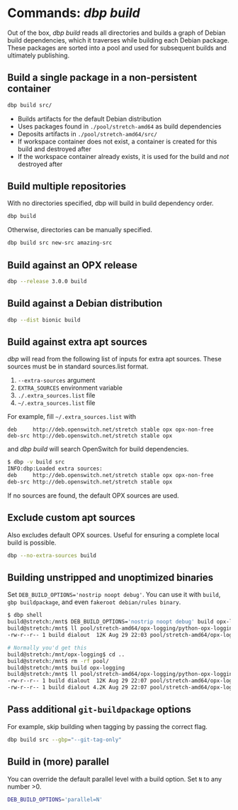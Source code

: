 # Commands: *dbp build*

Out of the box, *dbp build* reads all directories and builds a graph of Debian build dependencies, which it traverses while building each Debian package. These packages are sorted into a pool and used for subsequent builds and ultimately publishing.

## Build a single package in a non-persistent container

```bash
dbp build src/
```

* Builds artifacts for the default Debian distribution
* Uses packages found in `./pool/stretch-amd64` as build dependencies
* Deposits artifacts in `./pool/stretch-amd64/src/`
* If workspace container does not exist, a container is created for this build and destroyed after
* If the workspace container already exists, it is used for the build and *not* destroyed after

## Build multiple repositories

With no directories specified, dbp will build in build dependency order.

```bash
dbp build
```

Otherwise, directories can be manually specified.

```bash
dbp build src new-src amazing-src
```

## Build against an OPX release

```bash
dbp --release 3.0.0 build
```

## Build against a Debian distribution

```bash
dbp --dist bionic build
```

## Build against extra apt sources

*dbp* will read from the following list of inputs for extra apt sources. These sources must be in standard sources.list format.

1. `--extra-sources` argument
1. `EXTRA_SOURCES` environment variable
1. `./.extra_sources.list` file
1. `~/.extra_sources.list` file

For example, fill `~/.extra_sources.list` with

```
deb     http://deb.openswitch.net/stretch stable opx opx-non-free
deb-src http://deb.openswitch.net/stretch stable opx
```

and *dbp build* will search OpenSwitch for build dependencies.

```bash
$ dbp -v build src
INFO:dbp:Loaded extra sources:
deb     http://deb.openswitch.net/stretch stable opx opx-non-free
deb-src http://deb.openswitch.net/stretch stable opx
```

If no sources are found, the default OPX sources are used.

## Exclude custom apt sources

Also excludes default OPX sources. Useful for ensuring a complete local build is possible.

```bash
dbp --no-extra-sources build
```

## Building unstripped and unoptimized binaries

Set `DEB_BUILD_OPTIONS='nostrip noopt debug'`. You can use it with `build`, `gbp buildpackage`, and even `fakeroot debian/rules binary`.

```bash
$ dbp shell
build@stretch:/mnt$ DEB_BUILD_OPTIONS='nostrip noopt debug' build opx-logging
build@stretch:/mnt$ ll pool/stretch-amd64/opx-logging/python-opx-logging*
-rw-r--r-- 1 build dialout  12K Aug 29 22:03 pool/stretch-amd64/opx-logging/python-opx-logging_2.1.1_amd64.deb

# Normally you'd get this
build@stretch:/mnt/opx-logging$ cd ..
build@stretch:/mnt$ rm -rf pool/
build@stretch:/mnt$ build opx-logging
build@stretch:/mnt$ ll pool/stretch-amd64/opx-logging/python-opx-logging*
-rw-r--r-- 1 build dialout  12K Aug 29 22:07 pool/stretch-amd64/opx-logging/python-opx-logging-dbgsym_2.1.1_amd64.deb
-rw-r--r-- 1 build dialout 4.2K Aug 29 22:07 pool/stretch-amd64/opx-logging/python-opx-logging_2.1.1_amd64.deb
```

## Pass additional `git-buildpackage` options

For example, skip building when tagging by passing the correct flag.

```bash
dbp build src --gbp="--git-tag-only"
```

## Build in (more) parallel

You can override the default parallel level with a build option. Set `N` to any number >0.

```bash
DEB_BUILD_OPTIONS='parallel=N'
```
